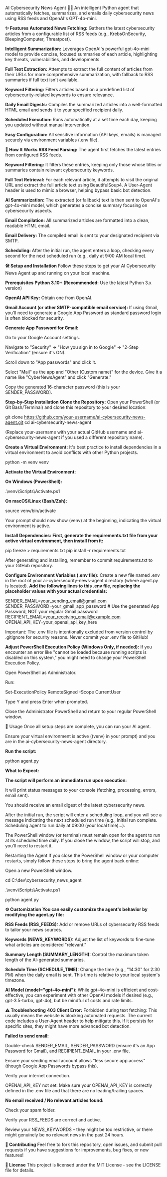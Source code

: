 AI Cybersecurity News Agent 🤖📰
An intelligent Python agent that automatically fetches, summarizes, and emails daily cybersecurity news using RSS feeds and OpenAI's GPT-4o-mini.

**✨ Features**
**Automated News Fetching:** Gathers the latest cybersecurity articles from a configurable list of RSS feeds (e.g., KrebsOnSecurity, BleepingComputer, Threatpost).

**Intelligent Summarization:** Leverages OpenAI's powerful gpt-4o-mini model to provide concise, focused summaries of each article, highlighting key threats, vulnerabilities, and developments.

**Full Text Extraction:** Attempts to extract the full content of articles from their URLs for more comprehensive summarization, with fallback to RSS summaries if full text isn't available.

**Keyword Filtering:** Filters articles based on a predefined list of cybersecurity-related keywords to ensure relevance.

**Daily Email Digests:** Compiles the summarized articles into a well-formatted HTML email and sends it to your specified recipient daily.

**Scheduled Execution:** Runs automatically at a set time each day, keeping you updated without manual intervention.

**Easy Configuration:** All sensitive information (API keys, emails) is managed securely via environment variables (.env file).

**🚀 How It Works**
**RSS Feed Parsing:** The agent first fetches the latest entries from configured RSS feeds.

**Keyword Filtering:** It filters these entries, keeping only those whose titles or summaries contain relevant cybersecurity keywords.

**Full Text Retrieval:** For each relevant article, it attempts to visit the original URL and extract the full article text using BeautifulSoup4. A User-Agent header is used to mimic a browser, helping bypass basic bot detection.

**AI Summarization:** The extracted (or fallback) text is then sent to OpenAI's gpt-4o-mini model, which generates a concise summary focusing on cybersecurity aspects.

**Email Compilation:** All summarized articles are formatted into a clean, readable HTML email.

**Email Delivery:** The compiled email is sent to your designated recipient via SMTP.

**Scheduling:** After the initial run, the agent enters a loop, checking every second for the next scheduled run (e.g., daily at 9:00 AM local time).

**🛠️ Setup and Installation**
Follow these steps to get your AI Cybersecurity News Agent up and running on your local machine.

**Prerequisites**
**Python 3.10+ (Recommended:** Use the latest Python 3.x version)

**OpenAI API Key:** Obtain one from OpenAI.

**Gmail Account (or other SMTP-compatible email service):** If using Gmail, you'll need to generate a Google App Password as standard password login is often blocked for security.

**Generate App Password for Gmail:**

Go to your Google Account settings.

Navigate to "Security" -> "How you sign in to Google" -> "2-Step Verification" (ensure it's ON).

Scroll down to "App passwords" and click it.

Select "Mail" as the app and "Other (Custom name)" for the device. Give it a name like "CyberNewsAgent" and click "Generate."

Copy the generated 16-character password (this is your SENDER_PASSWORD).

**Step-by-Step Installation**
**Clone the Repository:**
Open your PowerShell (or Git Bash/Terminal) and clone this repository to your desired location:

git clone https://github.com/your-username/ai-cybersecurity-news-agent.git
cd ai-cybersecurity-news-agent

(Replace your-username with your actual GitHub username and ai-cybersecurity-news-agent if you used a different repository name).

**Create a Virtual Environment:**
It's best practice to install dependencies in a virtual environment to avoid conflicts with other Python projects.

python -m venv venv

**Activate the Virtual Environment:**

**On Windows (PowerShell):**

.\venv\Scripts\Activate.ps1

**On macOS/Linux (Bash/Zsh):**

source venv/bin/activate

Your prompt should now show (venv) at the beginning, indicating the virtual environment is active.

**Install Dependencies:**
**First, generate the requirements.txt file from your active virtual environment, then install from it:**

pip freeze > requirements.txt
pip install -r requirements.txt

After generating and installing, remember to commit requirements.txt to your GitHub repository.

**Configure Environment Variables (.env file):**
Create a new file named .env in the root of your ai-cybersecurity-news-agent directory (where agent.py is located).
**Add the following lines to this .env file, replacing the placeholder values with your actual credentials:**

SENDER_EMAIL=your_sending_email@gmail.com
SENDER_PASSWORD=your_gmail_app_password # Use the generated App Password, NOT your regular Gmail password
RECIPIENT_EMAIL=your_receiving_email@example.com
OPENAI_API_KEY=your_openai_api_key_here

Important: The .env file is intentionally excluded from version control by .gitignore for security reasons. Never commit your .env file to GitHub!

**Adjust PowerShell Execution Policy (Windows Only, if needed):**
If you encounter an error like "cannot be loaded because running scripts is disabled on this system," you might need to change your PowerShell Execution Policy.

Open PowerShell as Administrator.

Run:

Set-ExecutionPolicy RemoteSigned -Scope CurrentUser

Type Y and press Enter when prompted.

Close the Administrator PowerShell and return to your regular PowerShell window.

🏃 Usage
Once all setup steps are complete, you can run your AI agent.

Ensure your virtual environment is active ((venv) in your prompt) and you are in the ai-cybersecurity-news-agent directory.

**Run the script:**

python agent.py

**What to Expect:**

**The script will perform an immediate run upon execution:**

It will print status messages to your console (fetching, processing, errors, email sent).

You should receive an email digest of the latest cybersecurity news.

After the initial run, the script will enter a scheduling loop, and you will see a message indicating the next scheduled run time (e.g., Initial run complete. Scheduling agent to run daily at 09:00 (your local time)...).

The PowerShell window (or terminal) must remain open for the agent to run at its scheduled time daily. If you close the window, the script will stop, and you'll need to restart it.

Restarting the Agent
If you close the PowerShell window or your computer restarts, simply follow these steps to bring the agent back online:

Open a new PowerShell window.

cd C:\dev\cybersecurity_news_agent

.\venv\Scripts\Activate.ps1

python agent.py

**⚙️ Customization**
**You can easily customize the agent's behavior by modifying the agent.py file:**

**RSS Feeds (RSS_FEEDS):** Add or remove URLs of cybersecurity RSS feeds to tailor your news sources.

**Keywords (NEWS_KEYWORDS):** Adjust the list of keywords to fine-tune what articles are considered "relevant."

**Summary Length (SUMMARY_LENGTH):** Control the maximum token length of the AI-generated summaries.

**Schedule Time (SCHEDULE_TIME):** Change the time (e.g., "14:30" for 2:30 PM) when the daily email is sent. This time is relative to your local system's timezone.

**AI Model (model="gpt-4o-mini"):** While gpt-4o-mini is efficient and cost-effective, you can experiment with other OpenAI models if desired (e.g., gpt-3.5-turbo, gpt-4o), but be mindful of costs and rate limits.

**⚠️ Troubleshooting**
**403 Client Error:** Forbidden during text fetching: This usually means the website is blocking automated requests. The current code includes a User-Agent header to help mitigate this. If it persists for specific sites, they might have more advanced bot detection.

**Failed to send email:**

Double-check SENDER_EMAIL, SENDER_PASSWORD (ensure it's an App Password for Gmail), and RECIPIENT_EMAIL in your .env file.

Ensure your sending email account allows "less secure app access" (though Google App Passwords bypass this).

Verify your internet connection.

OPENAI_API_KEY not set: Make sure your OPENAI_API_KEY is correctly defined in the .env file and that there are no leading/trailing spaces.

**No email received / No relevant articles found:**

Check your spam folder.

Verify your RSS_FEEDS are correct and active.

Review your NEWS_KEYWORDS – they might be too restrictive, or there might genuinely be no relevant news in the past 24 hours.

**🤝 Contributing**
Feel free to fork this repository, open issues, and submit pull requests if you have suggestions for improvements, bug fixes, or new features!

**📄 License**
This project is licensed under the MIT License - see the LICENSE file for details.
